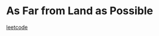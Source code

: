 As Far from Land as Possible
============================
[leetcode](https://leetcode.com/problems/as-far-from-land-as-possible)
